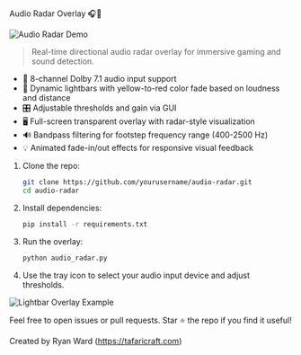 Audio Radar Overlay 🎧🎯

![Audio Radar Demo]([https://github.com/RRyanward/Audio-Radar-7.1/blob/main/media/example-2.gif])

> Real-time directional audio radar overlay for immersive gaming and sound detection.

- 🎤 8-channel Dolby 7.1 audio input support  
- 🎨 Dynamic lightbars with yellow-to-red color fade based on loudness and distance  
- 🎛️ Adjustable thresholds and gain via GUI  
- 🖥️ Full-screen transparent overlay with radar-style visualization  
- 🔊 Bandpass filtering for footstep frequency range (400-2500 Hz)  
- 💡 Animated fade-in/out effects for responsive visual feedback  

1. Clone the repo:

    ```bash
    git clone https://github.com/yourusername/audio-radar.git
    cd audio-radar
    ```

2. Install dependencies:

    ```bash
    pip install -r requirements.txt
    ```

3. Run the overlay:

    ```bash
    python audio_radar.py
    ```

4. Use the tray icon to select your audio input device and adjust thresholds.

![Lightbar Overlay Example](https://media.giphy.com/media/xT0GqzC9CMbc26eJ4w/giphy.gif)

Feel free to open issues or pull requests. Star ⭐ the repo if you find it useful!

Created by Ryan Ward (https://tafaricraft.com)
